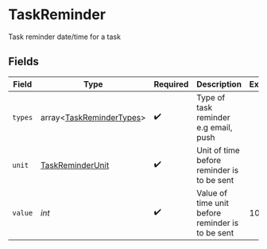 # TaskReminder

Task reminder date/time for a task


## Fields

| Field                                                                | Type                                                                 | Required                                                             | Description                                                          | Example                                                              |
| -------------------------------------------------------------------- | -------------------------------------------------------------------- | -------------------------------------------------------------------- | -------------------------------------------------------------------- | -------------------------------------------------------------------- |
| `types`                                                              | array<[TaskReminderTypes](../../models/shared/TaskReminderTypes.md)> | :heavy_check_mark:                                                   | Type of task reminder e.g email, push                                |                                                                      |
| `unit`                                                               | [TaskReminderUnit](../../models/shared/TaskReminderUnit.md)          | :heavy_check_mark:                                                   | Unit of time before reminder is to be sent                           |                                                                      |
| `value`                                                              | *int*                                                                | :heavy_check_mark:                                                   | Value of time unit before reminder is to be sent                     | 10                                                                   |